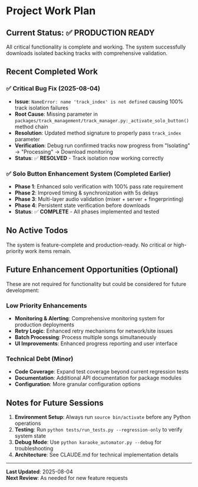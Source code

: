 # Project Work Plan

## Current Status: ✅ PRODUCTION READY

All critical functionality is complete and working. The system successfully downloads isolated backing tracks with comprehensive validation.

## Recent Completed Work

### ✅ Critical Bug Fix (2025-08-04)
- **Issue**: `NameError: name 'track_index' is not defined` causing 100% track isolation failures
- **Root Cause**: Missing parameter in `packages/track_management/track_manager.py:_activate_solo_button()` method chain  
- **Resolution**: Updated method signature to properly pass `track_index` parameter
- **Verification**: Debug run confirmed tracks now progress from "Isolating" → "Processing" → Download monitoring
- **Status**: ✅ **RESOLVED** - Track isolation now working correctly

### ✅ Solo Button Enhancement System (Completed Earlier)
- **Phase 1**: Enhanced solo verification with 100% pass rate requirement
- **Phase 2**: Improved timing & synchronization with 5s delays  
- **Phase 3**: Multi-layer audio validation (mixer + server + fingerprinting)
- **Phase 4**: Persistent state verification before downloads
- **Status**: ✅ **COMPLETE** - All phases implemented and tested

## No Active Todos

The system is feature-complete and production-ready. No critical or high-priority work items remain.

## Future Enhancement Opportunities (Optional)

These are not required for functionality but could be considered for future development:

### Low Priority Enhancements
- **Monitoring & Alerting**: Comprehensive monitoring system for production deployments
- **Retry Logic**: Enhanced retry mechanisms for network/site issues  
- **Batch Processing**: Process multiple songs simultaneously
- **UI Improvements**: Enhanced progress reporting and user interface

### Technical Debt (Minor)
- **Code Coverage**: Expand test coverage beyond current regression tests
- **Documentation**: Additional API documentation for package modules
- **Configuration**: More granular configuration options

## Notes for Future Sessions

1. **Environment Setup**: Always run `source bin/activate` before any Python operations
2. **Testing**: Run `python tests/run_tests.py --regression-only` to verify system state
3. **Debug Mode**: Use `python karaoke_automator.py --debug` for troubleshooting
4. **Architecture**: See CLAUDE.md for technical implementation details

---

**Last Updated**: 2025-08-04  
**Next Review**: As needed for new feature requests